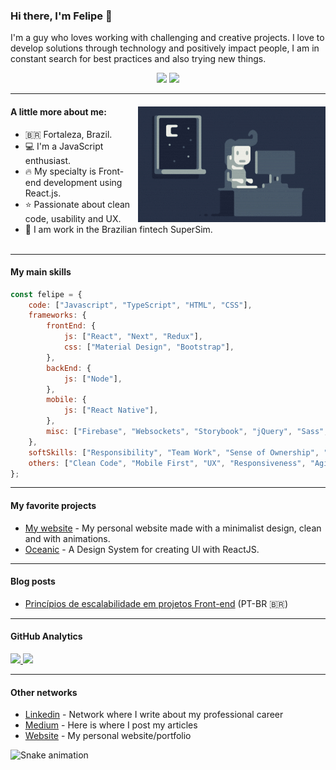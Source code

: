 <!-- [![Website](https://img.shields.io/badge/Website-red.svg?logo=Coveralls)]()
[![Linkedin](https://img.shields.io/badge/Linkedin-blue.svg?logo=linkedin)](https://www.linkedin.com/in/felipemenezesmagalhaes/)
[![Email](https://img.shields.io/badge/Email-important.svg?logo=Mail.ru)](mailto:fmm312@gmail.com) -->

<!-- :grin: 
:wrench:
:computer:
:pencil2:
:octocat:
:earth_americas: -->

<!-- <img src="https://media.giphy.com/media/12oufCB0MyZ1Go/giphy.gif" width="50"> -->

### Hi there, I'm Felipe :metal:
I'm a guy who loves working with challenging and creative projects. I love to develop solutions through technology and positively impact people, I am in constant search for best practices and also trying new things.

<p align="center">
  <img src="https://media.giphy.com/media/12oufCB0MyZ1Go/giphy.gif" width="50">
<img src="https://readme-typing-svg.herokuapp.com?font=monospace&color=00ffd2&size=25&center=true&vCenter=true&lines=A+passionate+learner;Open+source+contributor">
</p>

<!-- ![LinkedIn](https://img.shields.io/badge/LinkedIn-0077B5?style=for-the-badge&logo=linkedin&logoColor=white)
![Medium](https://img.shields.io/badge/Medium-12100E?style=for-the-badge&logo=medium&logoColor=white) -->
<hr />

<div>
  <img alt="Night Coding" src="https://github.com/fmm312/fmm312/blob/c5379dd1f90002923061637da5c218eb0357ee71/assets/Night-Coding.gif" align="right"/>
  
  #### A little more about me:

- <span>&#x1f1e7;&#x1f1f7;</span> Fortaleza, Brazil.
- :computer: I'm a JavaScript enthusiast.
- :fire: My specialty is Front-end development using React.js.
- :star: Passionate about clean code, usability and UX.
- :rocket: I am work in the Brazilian fintech SuperSim.
  <br /> <br />
</div>

<!-- <img align="center" src="https://github-readme-stats.vercel.app/api/top-langs/?username=fmm312&hide=css" /> -->

<hr />

#### My main skills  

```javascript
const felipe = {
    code: ["Javascript", "TypeScript", "HTML", "CSS"],
    frameworks: {
        frontEnd: {
            js: ["React", "Next", "Redux"],
            css: ["Material Design", "Bootstrap"],
        },
        backEnd: {
            js: ["Node"],
        },
        mobile: {
            js: ["React Native"],
        },
        misc: ["Firebase", "Websockets", "Storybook", "jQuery", "Sass", "CSS-in-JS", "Jest"]
    },
    softSkills: ["Responsibility", "Team Work", "Sense of Ownership", "Calm"],
    others: ["Clean Code", "Mobile First", "UX", "Responsiveness", "Agile", "Git"]
};
```
<hr />

<!-- 
#### My main code skills

<img src="https://github.com/fmm312/fmm312/blob/c5379dd1f90002923061637da5c218eb0357ee71/assets/html.png" alt="drawing" align="left" width="40"/><div style="width:20px;" /><img src="https://github.com/fmm312/fmm312/blob/c5379dd1f90002923061637da5c218eb0357ee71/assets/css.png" align="left" alt="drawing" width="40"/><div style="width:20px;" /><img src="https://github.com/fmm312/fmm312/blob/c5379dd1f90002923061637da5c218eb0357ee71/assets/javascript.png" align="left" alt="drawing" width="40"/><div style="width:20px;" />
<img src="https://github.com/fmm312/fmm312/blob/c5379dd1f90002923061637da5c218eb0357ee71/assets/react.png" align="left" alt="drawing" width="40"/>
<div style="width:20px;" /><img src="https://github.com/fmm312/fmm312/blob/c5379dd1f90002923061637da5c218eb0357ee71/assets/typescript.png" align="left" alt="drawing" width="40"/><div style="width:20px;" /><br /><br /><br /><img src="https://github.com/fmm312/fmm312/blob/c5379dd1f90002923061637da5c218eb0357ee71/assets/nodejs.png" align="left" alt="drawing" width="40"/><div style="width:20px;" /><img src="https://github.com/fmm312/fmm312/blob/c5379dd1f90002923061637da5c218eb0357ee71/assets/redux.png" align="left" alt="drawing" width="40"/><img src="https://github.com/fmm312/fmm312/blob/c5379dd1f90002923061637da5c218eb0357ee71/assets/git.png" align="left" alt="drawing" width="40"/><br /><br />

<hr /> -->


#### My favorite projects
- [My website](https://github.com/fmm312/my-website) - My personal website made with a minimalist design, clean and with animations.
- [Oceanic](https://github.com/fmm312/oceanic-react-ui) - A Design System for creating UI with ReactJS.
<!-- - [Blog](https://github.com/fmm312/blog) - Front-end blog developed with Next.js and integrated with CMS Strapi. -->
<!-- - [Purple Haze](https://github.com/fmm312/purple-haze) - A beautiful dark theme for Visual Studio Code. -->

<!-- - [Oceanic dashboard template](https://github.com/fmm312/oceanic-dashboard-template) - An open source dashboard template made with the Oceanic design system -->

<hr />

#### Blog posts
- [Princípios de escalabilidade em projetos Front-end](https://medium.com/@fmm312/princ%C3%ADpios-de-escalabilidade-em-projetos-front-end-921d3750939e) (PT-BR :brazil:)


<hr />

<!--## In my spare time, I'm studying

* Next.js
* Automated tests and TDD
* English language-->


#### GitHub Analytics

<p align="left">
<a href="https://github.com/fmm312">
  <img height="180em" src="https://github-readme-stats-eight-theta.vercel.app/api?username=fmm312&show_icons=true&theme=algolia&include_all_commits=true&count_private=true"/>
  <img height="180em" src="https://github-readme-stats-eight-theta.vercel.app/api/top-langs/?username=fmm312&layout=compact&langs_count=8&theme=algolia"/>
</a>
</p>

<hr />

#### Other networks
- [Linkedin](https://www.linkedin.com/in/felipemenezesmagalhaes/) - Network where I write about my professional career
- [Medium](https://medium.com/@fmm312) - Here is where I post my articles
- [Website](https://felipedeveloper.vercel.app/) - My personal website/portfolio

![Snake animation](https://github.com/oramonviana/oramonviana/blob/output/github-contribution-grid-snake.svg)
